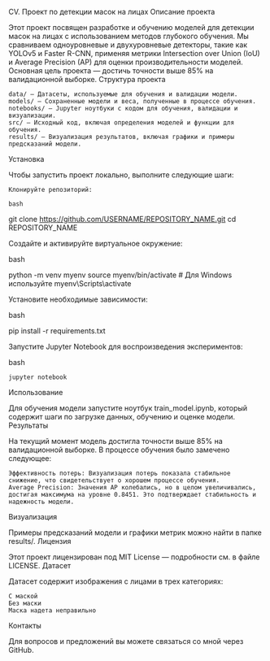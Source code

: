 CV. Проект по детекции масок на лицах
Описание проекта

Этот проект посвящен разработке и обучению моделей для детекции масок на лицах с использованием методов глубокого обучения. Мы сравниваем одноуровневые и двухуровневые детекторы, такие как YOLOv5 и Faster R-CNN, применяя метрики Intersection over Union (IoU) и Average Precision (AP) для оценки производительности моделей. Основная цель проекта — достичь точности выше 85% на валидационной выборке.
Структура проекта

    data/ — Датасеты, используемые для обучения и валидации модели.
    models/ — Сохраненные модели и веса, полученные в процессе обучения.
    notebooks/ — Jupyter ноутбуки с кодом для обучения, валидации и визуализации.
    src/ — Исходный код, включая определения моделей и функции для обучения.
    results/ — Визуализация результатов, включая графики и примеры предсказаний модели.

Установка

Чтобы запустить проект локально, выполните следующие шаги:

    Клонируйте репозиторий:

    bash

git clone https://github.com/USERNAME/REPOSITORY_NAME.git
cd REPOSITORY_NAME

Создайте и активируйте виртуальное окружение:

bash

python -m venv myenv
source myenv/bin/activate  # Для Windows используйте myenv\Scripts\activate

Установите необходимые зависимости:

bash

pip install -r requirements.txt

Запустите Jupyter Notebook для воспроизведения экспериментов:

bash

    jupyter notebook

Использование

Для обучения модели запустите ноутбук train_model.ipynb, который содержит шаги по загрузке данных, обучению и оценке модели.
Результаты

На текущий момент модель достигла точности выше 85% на валидационной выборке. В процессе обучения было замечено следующее:

    Эффективность потерь: Визуализация потерь показала стабильное снижение, что свидетельствует о хорошем процессе обучения.
    Average Precision: Значения AP колебались, но в целом увеличивались, достигая максимума на уровне 0.8451. Это подтверждает стабильность и надежность модели.

Визуализация

Примеры предсказаний модели и графики метрик можно найти в папке results/.
Лицензия

Этот проект лицензирован под MIT License — подробности см. в файле LICENSE.
Датасет

Датасет содержит изображения с лицами в трех категориях:

    С маской
    Без маски
    Маска надета неправильно

Контакты

Для вопросов и предложений вы можете связаться со мной через GitHub.
